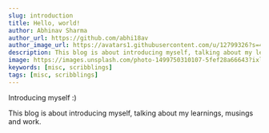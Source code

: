 ```yaml
---
slug: introduction
title: Hello, world!
author: Abhinav Sharma
author_url: https://github.com/abhi18av
author_image_url: https://avatars1.githubusercontent.com/u/12799326?s=460&v=4
description: This blog is about introducing myself, talking about my learnings, musings and work.
image: https://images.unsplash.com/photo-1499750310107-5fef28a66643?ixlib=rb-1.2.1&ixid=MnwxMjA3fDB8MHxwaG90by1wYWdlfHx8fGVufDB8fHx8&auto=format&fit=crop&w=1470&q=80
keywords: [misc, scribblings]
tags: [misc, scribblings]
---
```


Introducing myself :)

<!--truncate-->

This blog is about introducing myself, talking about my learnings, musings and work.
